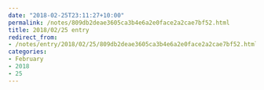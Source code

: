 ```yaml
---
date: "2018-02-25T23:11:27+10:00"
permalink: /notes/809db2deae3605ca3b4e6a2e0face2a2cae7bf52.html
title: 2018/02/25 entry
redirect_from:
- /notes/entry/2018/02/25/809db2deae3605ca3b4e6a2e0face2a2cae7bf52.html
categories:
- February
- 2018
- 25
---
```

